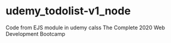 # udemy_todolist-v1_node
Code from EJS module in  udemy calss The Complete 2020 Web Development Bootcamp
